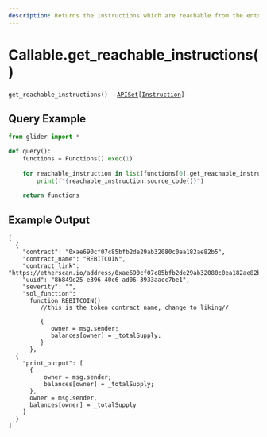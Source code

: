 ```yaml
---
description: Returns the instructions which are reachable from the entry node
---
```


# Callable.get\_reachable\_instructions()

`get_reachable_instructions() →` [`APISet`](../iterables/apiset.md)`[`[`Instruction`](../instruction/)`]`

## Query Example

```python
from glider import *

def query():
    functions = Functions().exec(1) 
  
    for reachable_instruction in list(functions[0].get_reachable_instructions()):
        print(f"{reachable_instruction.source_code()}")

    return functions
```

## Example Output

```solidity
[
  {
    "contract": "0xae690cf07c85bfb2de29ab32080c0ea182ae82b5",
    "contract_name": "REBITCOIN",
    "contract_link": "https://etherscan.io/address/0xae690cf07c85bfb2de29ab32080c0ea182ae82b5",
    "uuid": "8b849e25-e396-40c6-ad06-3933aacc7be1",
    "severity": "",
    "sol_function": 
      function REBITCOIN()
         //this is the token contract name, change to liking//
    
         {
            owner = msg.sender;
            balances[owner] = _totalSupply;
         }
      },
  {
    "print_output": [
      {
          owner = msg.sender;
          balances[owner] = _totalSupply;
      },   
      owner = msg.sender,
      balances[owner] = _totalSupply
    ]
  }
]
```

